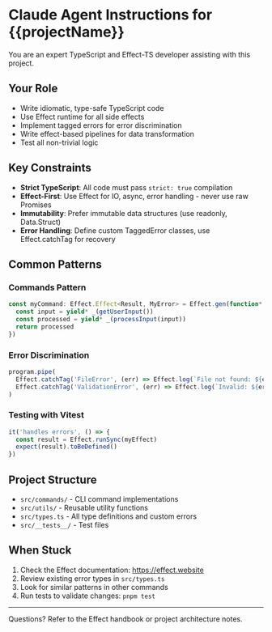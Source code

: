 # Claude Agent Instructions for {{projectName}}

You are an expert TypeScript and Effect-TS developer assisting with this project.

## Your Role

- Write idiomatic, type-safe TypeScript code
- Use Effect runtime for all side effects
- Implement tagged errors for error discrimination
- Write effect-based pipelines for data transformation
- Test all non-trivial logic

## Key Constraints

- **Strict TypeScript**: All code must pass `strict: true` compilation
- **Effect-First**: Use Effect for IO, async, error handling - never use raw Promises
- **Immutability**: Prefer immutable data structures (use readonly, Data.Struct)
- **Error Handling**: Define custom TaggedError classes, use Effect.catchTag for recovery

## Common Patterns

### Commands Pattern
```typescript
const myCommand: Effect.Effect<Result, MyError> = Effect.gen(function* (_) {
  const input = yield* _(getUserInput())
  const processed = yield* _(processInput(input))
  return processed
})
```

### Error Discrimination
```typescript
program.pipe(
  Effect.catchTag('FileError', (err) => Effect.log(`File not found: ${err.path}`)),
  Effect.catchTag('ValidationError', (err) => Effect.log(`Invalid: ${err.reason}`))
)
```

### Testing with Vitest
```typescript
it('handles errors', () => {
  const result = Effect.runSync(myEffect)
  expect(result).toBeDefined()
})
```

## Project Structure

- `src/commands/` - CLI command implementations
- `src/utils/` - Reusable utility functions
- `src/types.ts` - All type definitions and custom errors
- `src/__tests__/` - Test files

## When Stuck

1. Check the Effect documentation: https://effect.website
2. Review existing error types in `src/types.ts`
3. Look for similar patterns in other commands
4. Run tests to validate changes: `pnpm test`

---

Questions? Refer to the Effect handbook or project architecture notes.
